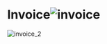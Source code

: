 # Invoice![invoice](https://user-images.githubusercontent.com/88571586/158507419-2f8e3e27-c1d5-44ff-b080-353828267669.png)
![invoice_2](https://user-images.githubusercontent.com/88571586/158508332-e7279264-dc93-48cd-bcf8-5da309cada5e.png)
